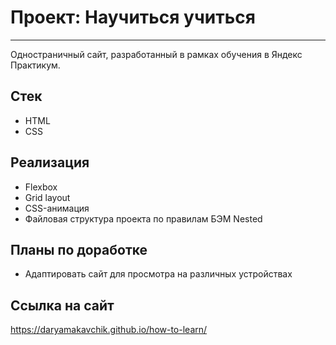 # Проект: Научиться учиться
---

Одностраничный сайт, разработанный в рамках обучения в Яндекс Практикум.

## Стек
* HTML
* CSS

## Реализация
* Flexbox
* Grid layout
* CSS-анимация
* Файловая структура проекта по правилам БЭМ Nested

## Планы по доработке
* Адаптировать сайт для просмотра на различных устройствах

## Ссылка на сайт
https://daryamakavchik.github.io/how-to-learn/